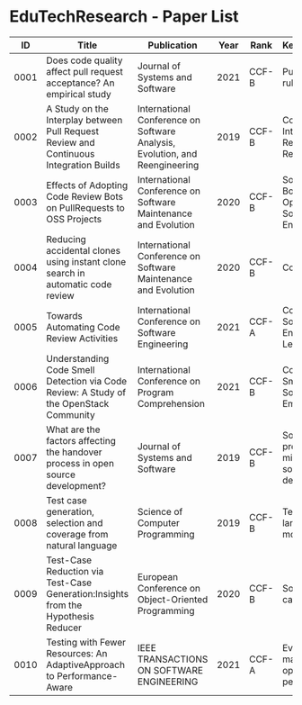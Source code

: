 # EduTechResearch - Paper List

| ID   | Title                                                        | Publication                                                  | Year | Rank  | Keywords                                                     |
| ---- | ------------------------------------------------------------ | ------------------------------------------------------------ | ---- | ----- | :----------------------------------------------------------- |
| 0001 | Does code quality affect pull request acceptance? An empirical study | Journal of Systems and Software                              | 2021 | CCF-B | Pull requests; PMD rules; Machine learning                   |
| 0002 | A Study on the Interplay between Pull Request Review and Continuous Integration Builds | International Conference on Software Analysis, Evolution, and Reengineering | 2019 | CCF-B | Continuous Integration;Pull Requests;Modern;Code Reviews     |
| 0003 | Effects of Adopting Code Review Bots on PullRequests to OSS Projects | International Conference on Software Maintenance and Evolution | 2020 | CCF-B | Software Bots, GitHub Bots, Code Review, Open Source Software,Software Engineering |
| 0004 | Reducing accidental clones using instant clone search in automatic code review | International Conference on Software Maintenance and Evolution | 2020 | CCF-B | Code review                                                  |
| 0005 | Towards Automating Code Review Activities                    | International Conference on Software Engineering             | 2021 | CCF-A | Code Review, Empirical Software Engineering,Deep Learning    |
| 0006 | Understanding Code Smell Detection via Code Review: A Study of the OpenStack Community | International Conference on Program Comprehension            | 2021 | CCF-B | Code Review, Code Smell, Mining Software,Repositories, Empirical Study |
| 0007 | What are the factors affecting the handover process in open source development? | Journal of Systems and Software                              | 2019 | CCF-B | Software process,Repository mining,Handover,Open source software development |
| 0008 | Test case generation, selection and coverage from natural language | Science of Computer Programming                              | 2019 | CCF-B | Test generation,Natural language,Use case models             |
| 0009 | Test-Case Reduction via Test-Case Generation:Insights from the Hypothesis Reducer | European Conference on Object-Oriented Programming           | 2020 | CCF-B | Software testing, test-case reduction                        |
| 0010 | Testing with Fewer Resources: An AdaptiveApproach to Performance-Aware | IEEE TRANSACTIONS ON SOFTWARE ENGINEERING                    | 2021 | CCF-A | Evolutionary testing, many-objective optimization, performance |
